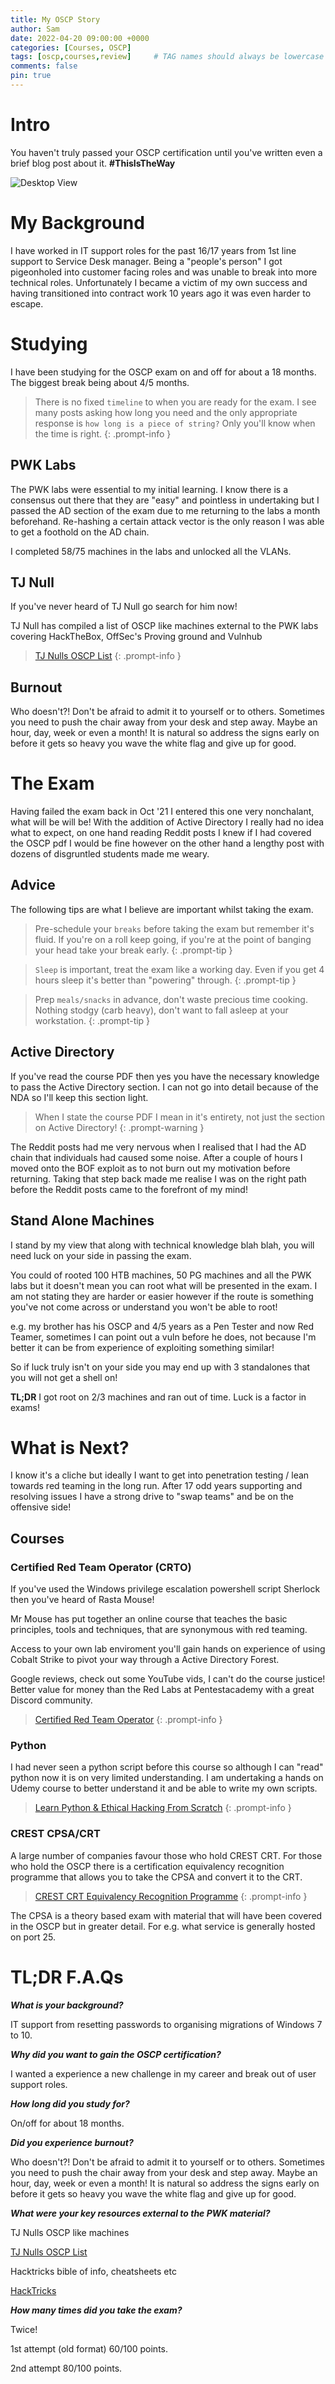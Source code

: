 ```yaml
---
title: My OSCP Story
author: Sam
date: 2022-04-20 09:00:00 +0000
categories: [Courses, OSCP]
tags: [oscp,courses,review]     # TAG names should always be lowercase
comments: false
pin: true
---
```


# Intro

You haven't truly passed your OSCP certification until you've written even a brief blog post about it. **#ThisIsTheWay**

![Desktop View](/assets/img/thisistheway.jpeg)

# My Background

I have worked in IT support roles for the past 16/17 years from 1st line support to Service Desk manager. Being a "people's person" I got pigeonholed into customer facing roles and was unable to break into more technical roles. Unfortunately I became a victim of my own success and having transitioned into contract work 10 years ago it was even harder to escape.

# Studying

I have been studying for the OSCP exam on and off for about a 18 months. The biggest break being about 4/5 months. 

> There is no fixed `timeline` to when you are ready for the exam. I see many posts asking how long you need and the only appropriate response is `how long is a piece of string?` Only you'll know when the time is right.
{: .prompt-info }

## PWK Labs

The PWK labs were essential to my initial learning. I know there is a consensus out there that they are "easy" and pointless in undertaking but I passed the AD section of the exam due to me returning to the labs a month beforehand. Re-hashing a certain attack vector is the only reason I was able to get a foothold on the AD chain.

I completed 58/75 machines in the labs and unlocked all the VLANs.

## TJ Null

If you've never heard of TJ Null go search for him now!

TJ Null has compiled a list of OSCP like machines external to the PWK labs covering HackTheBox, OffSec's Proving ground and Vulnhub

> [TJ Nulls OSCP List](https://docs.google.com/spreadsheets/d/1dwSMIAPIam0PuRBkCiDI88pU3yzrqqHkDtBngUHNCw8/edit#gid=1839402159)
{: .prompt-info }

## Burnout

Who doesn't?! Don't be afraid to admit it to yourself or to others. Sometimes you need to push the chair away from your desk and step away. Maybe an hour, day, week or even a month! It is natural so address the signs early on before it gets so heavy you wave the white flag and give up for good.

# The Exam

Having failed the exam back in Oct '21 I entered this one very nonchalant, what will be will be! With the addition of Active Directory I really had no idea what to expect, on one hand reading Reddit posts I knew if I had covered the OSCP pdf I would be fine however on the other hand a lengthy post with dozens of disgruntled students made me weary.

## Advice

The following tips are what I believe are important whilst taking the exam.

> Pre-schedule your `breaks` before taking the exam but remember it's fluid. If you're on a roll keep going, if you're at the point of banging your head take your break early.
{: .prompt-tip }

> `Sleep` is important, treat the exam like a working day. Even if you get 4 hours sleep it's better than "powering" through.
{: .prompt-tip }

> Prep `meals/snacks` in advance, don't waste precious time cooking. Nothing stodgy (carb heavy), don't want to fall asleep at your workstation. 
{: .prompt-tip }

## Active Directory

If you've read the course PDF then yes you have the necessary knowledge to pass the Active Directory section. I can not go into detail because of the NDA so I'll keep this section light.

> When I state the course PDF I mean in it's entirety, not just the section on Active Directory! 
{: .prompt-warning }

The Reddit posts had me very nervous when I realised that I had the AD chain that individuals had caused some noise. After a couple of hours I moved onto the BOF exploit as to not burn out my motivation before returning. Taking that step back made me realise I was on the right path before the Reddit posts came to the forefront of my mind!

## Stand Alone Machines

I stand by my view that along with technical knowledge blah blah, you will need luck on your side in passing the exam.

You could of rooted 100 HTB machines, 50 PG machines and all the PWK labs but it doesn't mean you can root what will be presented in the exam. I am not stating they are harder or easier however if the route is something you've not come across or understand you won't be able to root! 

e.g. my brother has his OSCP and 4/5 years as a Pen Tester and now Red Teamer, sometimes I can point out a vuln before he does, not because I'm better it can be from experience of exploiting something similar!

So if luck truly isn't on your side you may end up with 3 standalones that you will not get a shell on!

**TL;DR** I got root on 2/3 machines and ran out of time. Luck is a factor in exams!

# What is Next?

I know it's a cliche but ideally I want to get into penetration testing / lean towards red teaming in the long run. After 17 odd years supporting and resolving issues I have a strong drive to "swap teams" and be on the offensive side!

## Courses

### Certified Red Team Operator (CRTO)

If you've used the Windows privilege escalation powershell script Sherlock then you've heard of Rasta Mouse! 

Mr Mouse has put together an online course that teaches the basic principles, tools and techniques, that are synonymous with red teaming.

Access to your own lab enviroment you'll gain hands on experience of using Cobalt Strike to pivot your way through a Active Directory Forest.

Google reviews, check out some YouTube vids, I can't do the course justice! Better value for money than the Red Labs at Pentestacademy with a great Discord community.

> [Certified Red Team Operator](https://courses.zeropointsecurity.co.uk/courses/red-team-ops)
{: .prompt-info }

### Python

I had never seen a python script before this course so although I can "read" python now it is on very limited understanding. I am undertaking a hands on Udemy course to better understand it and be able to write my own scripts.

> [Learn Python & Ethical Hacking From Scratch](https://www.udemy.com/share/101WfE3@ZR9_AzsIapqOzT7ICc6Wjvml1wjv_zgJ_L1nsCO2XQB17bDdYJf1kOjebU5-Bdz3/)
{: .prompt-info }

### CREST CPSA/CRT

A large number of companies favour those who hold CREST CRT. For those who hold the OSCP there is a certification equivalency recognition programme that allows you to take the CPSA and convert it to the CRT.

> [CREST CRT Equivalency Recognition Programme](https://www.crest-approved.org/certification-careers/certification-equivalency-recognition-programmes/)
{: .prompt-info }

The CPSA is a theory based exam with material that will have been covered in the OSCP but in greater detail. For e.g. what service is generally hosted on port 25.

# TL;DR F.A.Qs

_**What is your background?**_

IT support from resetting passwords to organising migrations of Windows 7 to 10.

_**Why did you want to gain the OSCP certification?**_

I wanted a experience a new challenge in my career and break out of user support roles.

_**How long did you study for?**_

On/off for about 18 months.

**_Did you experience burnout?_**

Who doesn't?! Don't be afraid to admit it to yourself or to others. Sometimes you need to push the chair away from your desk and step away. Maybe an hour, day, week or even a month! It is natural so address the signs early on before it gets so heavy you wave the white flag and give up for good.

**_What were your key resources external to the PWK material?_**

TJ Nulls OSCP like machines

[TJ Nulls OSCP List](https://docs.google.com/spreadsheets/d/1dwSMIAPIam0PuRBkCiDI88pU3yzrqqHkDtBngUHNCw8/edit#gid=1839402159)

Hacktricks bible of info, cheatsheets etc

[HackTricks](https://book.hacktricks.xyz/)

**_How many times did you take the exam?_**

Twice!

1st attempt (old format) 60/100 points.

2nd attempt 80/100 points.